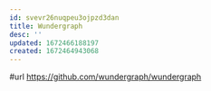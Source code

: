 ```yaml
---
id: svevr26nuqpeu3ojpzd3dan
title: Wundergraph
desc: ''
updated: 1672466188197
created: 1672464943068
---
```


#url https://github.com/wundergraph/wundergraph